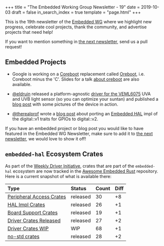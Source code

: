 +++
title = "The Embedded Working Group Newsletter - 19"
date = 2019-10-03
draft = false
in_search_index = true
template = "page.html"
+++

This is the 19th newsletter of the [Embedded WG] where we highlight new progress, celebrate cool projects, thank the community, and advertise projects that need help!

[Embedded WG]: https://github.com/rust-embedded/wg

<!-- TODO uncomment -->

<!-- Discuss on [users.rust-lang.org], [on twitter], or [on reddit]! -->

<!-- [users.rust-lang.org]: https://example.org/#TODO -->
<!-- [on twitter]: https://example.org/#TODO -->
<!-- [on reddit]: https://example.org/#TODO -->

<!-- more -->

If you want to mention something in [the next newsletter], send us a pull request!

[the next newsletter]: https://github.com/rust-embedded/blog/edit/master/content/2019-10-31-newsletter-20.md

## Embedded Projects

- Google is working on a [Coreboot](https://www.coreboot.org/) replacement called [Oreboot](https://github.com/oreboot/oreboot), i.e. Coreboot minus the 'C'. Slides for a talk [about oreboot](https://osfc.io/uploads/talk/paper/23/Oreboot.pdf) are also available.

- [@eldruin] released a platform-agnostic [driver for the VEML6075][veml6075-driver] UVA and UVB light sensor (so you can optimize your suntan) and published a [blog post][veml6075-blog-post] with some pictures of the device in action.

- [@therealprof] wrote a [blog post][digital::v2 blog post] about porting an [Embedded HAL][embedded-hal] impl of the digital::v1 traits for GPIOs to digital::v2.

If you have an embedded project or blog post you would like to have featured in the Embedded WG Newsletter, make sure to add it to [the next newsletter], we would love to show it off!

[@eldruin]: https://github.com/eldruin
[veml6075-driver]: https://crates.io/crates/veml6075
[veml6075-blog-post]: https://blog.eldruin.com/veml6075-uva-uvb-uv-index-light-sensor-driver-in-rust/
[@therealprof]: https://github.com/therealprof
[embedded-hal]: https://github.com/rust-embedded/embedded-hal/
[digital::v2 blog post]: https://therealprof.github.io/blog/digital::v1_to_digital::v2/

## `embedded-hal` Ecosystem Crates

As part of the [Weekly Driver Initiative], crates that are part of the `embedded-hal` ecosystem are now tracked in the [Awesome Embedded Rust] repository. Here is a current snapshot of what is available there:


| Type                       | Status    | Count | Diff |
| :---                       | :-----    | :---- | :--- |
| [Peripheral Access Crates] | released  | 30    | +8   |
| [HAL Impl Crates]          | released  | 26    | +1   |
| [Board Support Crates]     | released  | 19    | +1   |
| [Driver Crates Released]   | released  | 27    | +2   |
| [Driver Crates WIP]        | WIP       | 68    | +1   |
| [no-std crates]            | released  | 28    | +2   |

[Awesome Embedded Rust]: https://github.com/rust-embedded/awesome-embedded-rust
[Weekly Driver Initiative]: https://github.com/rust-embedded/wg/issues/39
[Peripheral Access Crates]: https://github.com/rust-embedded/awesome-embedded-rust#peripheral-access-crates
[HAL Impl Crates]: https://github.com/rust-embedded/awesome-embedded-rust#hal-implementation-crates
[Board Support Crates]: https://github.com/rust-embedded/awesome-embedded-rust#board-support-crates
[Driver Crates Released]: https://github.com/rust-embedded/awesome-embedded-rust#driver-crates
[Driver Crates WIP]: https://github.com/rust-embedded/awesome-embedded-rust#wip
[no-std crates]: https://github.com/rust-embedded/awesome-embedded-rust#no-std-crates
